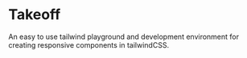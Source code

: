 # Takeoff
An easy to use tailwind playground and development environment for creating responsive components in tailwindCSS.


